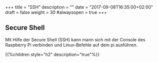 ﻿+++
title = "SSH"
description = ""
date = "2017-09-08T16:35:00+02:00"
draft = false
weight = 30
#alwaysopen = true
+++

## Secure Shell

Mit Hilfe der Secure Shell (SSH) kann mann sich mit der Console des Raspberry Pi verbinden und Linux-Befehle auf dem pi ausführen.

{{%children style="h2" description="true"%}}